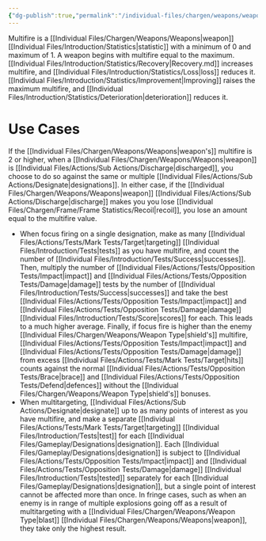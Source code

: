 ```yaml
---
{"dg-publish":true,"permalink":"/individual-files/chargen/weapons/weapon-statistics/multifire/"}
---
```


Multifire is a [[Individual Files/Chargen/Weapons/Weapons\|weapon]] [[Individual Files/Introduction/Statistics\|statistic]] with a minimum of 0 and maximum of 1. A weapon begins with multifire equal to the maximum. [[Individual Files/Introduction/Statistics/Recovery\|Recovery.md]] increases multifire, and [[Individual Files/Introduction/Statistics/Loss\|loss]] reduces it. [[Individual Files/Introduction/Statistics/Improvement\|Improving]] raises the maximum multifire, and [[Individual Files/Introduction/Statistics/Deterioration\|deterioration]] reduces it.

# Use Cases
If the [[Individual Files/Chargen/Weapons/Weapons\|weapon's]] multifire is 2 or higher, when a [[Individual Files/Chargen/Weapons/Weapons\|weapon]] is [[Individual Files/Actions/Sub Actions/Discharge\|discharged]], you choose to do so against the same or multiple [[Individual Files/Actions/Sub Actions/Designate\|designations]]. In either case, if the [[Individual Files/Chargen/Weapons/Weapons\|weapon]] [[Individual Files/Actions/Sub Actions/Discharge\|discharge]] makes you you lose [[Individual Files/Chargen/Frame/Frame Statistics/Recoil\|recoil]], you lose an amount equal to the multifire value.
* When focus firing on a single designation, make as many [[Individual Files/Actions/Tests/Mark Tests/Target\|targeting]] [[Individual Files/Introduction/Tests\|tests]] as you have multifire, and count the number of [[Individual Files/Introduction/Tests/Success\|successes]]. Then, multiply the number of [[Individual Files/Actions/Tests/Opposition Tests/Impact\|impact]] and [[Individual Files/Actions/Tests/Opposition Tests/Damage\|damage]] tests by the number of [[Individual Files/Introduction/Tests/Success\|successes]] and take the best [[Individual Files/Actions/Tests/Opposition Tests/Impact\|impact]] and [[Individual Files/Actions/Tests/Opposition Tests/Damage\|damage]] [[Individual Files/Introduction/Tests/Score\|scores]] for each. This leads to a much higher average. Finally, if focus fire is higher than the enemy [[Individual Files/Chargen/Weapons/Weapon Type\|shield's]] multifire, [[Individual Files/Actions/Tests/Opposition Tests/Impact\|impact]] and [[Individual Files/Actions/Tests/Opposition Tests/Damage\|damage]] from excess [[Individual Files/Actions/Tests/Mark Tests/Target\|hits]] counts against the normal [[Individual Files/Actions/Tests/Opposition Tests/Brace\|brace]] and [[Individual Files/Actions/Tests/Opposition Tests/Defend\|defences]] without the [[Individual Files/Chargen/Weapons/Weapon Type\|shield's]] bonuses.
* When multitargeting, [[Individual Files/Actions/Sub Actions/Designate\|designate]] up to as many points of interest as you have multifire, and make a separate [[Individual Files/Actions/Tests/Mark Tests/Target\|targeting]] [[Individual Files/Introduction/Tests\|test]] for each [[Individual Files/Gameplay/Designations\|designation]]. Each [[Individual Files/Gameplay/Designations\|designation]] is subject to [[Individual Files/Actions/Tests/Opposition Tests/Impact\|impact]] and [[Individual Files/Actions/Tests/Opposition Tests/Damage\|damage]] [[Individual Files/Introduction/Tests\|tested]] separately for each [[Individual Files/Gameplay/Designations\|designation]], but a single point of interest cannot be affected more than once. In fringe cases, such as when an enemy is in range of multiple explosions going off as a result of multitargeting with a [[Individual Files/Chargen/Weapons/Weapon Type\|blast]] [[Individual Files/Chargen/Weapons/Weapons\|weapon]], they take only the highest result.